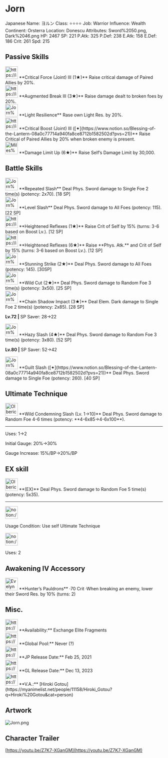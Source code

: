 # Jorn

Japanese Name: ヨルン
Class: ⭐️⭐️⭐️⭐️
Job: Warrior
Influence: Wealth
Continent: Orsterra
Location: Donescu
Attributes: Sword%2050.png, Dark%2046.png
HP: 2467
SP: 221
P.Atk: 325
P.Def: 238
E.Atk: 158
E.Def: 186
Crit: 261
Spd: 215

## Passive Skills

<aside>
<img src="https://img.game8.jp/6930257/1bcbb0ec737a21a5e4284b699932d3c3.png/show" alt="https://img.game8.jp/6930257/1bcbb0ec737a21a5e4284b699932d3c3.png/show" width="40px" /> **Critical Force (Joint) III (1★)**
Raise critical damage of Paired Allies by 20%.

</aside>

<aside>
<img src="https://img.game8.jp/6930253/55902f882e7936c2fc2fe56ca8d07e7f.png/show" alt="https://img.game8.jp/6930253/55902f882e7936c2fc2fe56ca8d07e7f.png/show" width="40px" /> **Augmented Break III (3★)**
Raise damage dealt to broken foes by 20%.

</aside>

<aside>
<img src="Jorn%20d75d8b4362654544a92483a5e5018f51/Light_Resilience.png" alt="Jorn%20d75d8b4362654544a92483a5e5018f51/Light_Resilience.png" width="40px" /> **Light Resilience**
Rase own Light Res. by 20%.

</aside>

<aside>
<img src="https://img.game8.jp/6930267/03b99ed068930e0f043961e0f7614e00.png/show" alt="https://img.game8.jp/6930267/03b99ed068930e0f043961e0f7614e00.png/show" width="40px" /> **Critical Boost (Joint) III ([✦](https://www.notion.so/Blessing-of-the-Lantern-08a0c77714a940fa8ce8712b1582502d?pvs=21))**
Raise Critical of Paired Allies by 20% when broken enemy is present.

</aside>

<aside>
<img src="Miles%202d1baafa39204bac8149332468543b1f/Damage_Cap_Up.png" alt="Miles%202d1baafa39204bac8149332468543b1f/Damage_Cap_Up.png" width="40px" /> **Damage Limit Up (6★)**
Raise Self’s Damage Limit by 30,000.

</aside>

## Battle Skills

<aside>
<img src="Jorn%20d75d8b4362654544a92483a5e5018f51/Sword.png" alt="Jorn%20d75d8b4362654544a92483a5e5018f51/Sword.png" width="40px" /> **Repeated Slash**
Deal Phys. Sword damage to Single Foe 2 time(s) (potency: 2x70). [18 SP]

</aside>

<aside>
<img src="Jorn%20d75d8b4362654544a92483a5e5018f51/Sword%201.png" alt="Jorn%20d75d8b4362654544a92483a5e5018f51/Sword%201.png" width="40px" /> **Level Slash**
Deal Phys. Sword damage to All Foes (potency: 115). [22 SP]

</aside>

<aside>
<img src="https://img.game8.jp/6909195/fb1af3b553f4112d4403e0f7452fd2a2.png/show" alt="https://img.game8.jp/6909195/fb1af3b553f4112d4403e0f7452fd2a2.png/show" width="40px" /> **Heightened Reflexes (1★)**
Raise Crit of Self by 15% (turns: 3-6 based on Boost Lv.). [12 SP]

<aside>
<img src="https://img.game8.jp/6909195/fb1af3b553f4112d4403e0f7452fd2a2.png/show" alt="https://img.game8.jp/6909195/fb1af3b553f4112d4403e0f7452fd2a2.png/show" width="40px" /> **Heightened Reflexes (6★)**
Raise **Phys. Atk.** and Crit of Self by 15% (turns: 3-6 based on Boost Lv.). [12 SP]

</aside>

</aside>

<aside>
<img src="Jorn%20d75d8b4362654544a92483a5e5018f51/Sword%202.png" alt="Jorn%20d75d8b4362654544a92483a5e5018f51/Sword%202.png" width="40px" /> **Stunning Strike (2★)**
Deal Phys. Sword damage to All Foes (potency: 145). [30SP]

</aside>

<aside>
<img src="Jorn%20d75d8b4362654544a92483a5e5018f51/Sword%203.png" alt="Jorn%20d75d8b4362654544a92483a5e5018f51/Sword%203.png" width="40px" /> **Wild Cut (2★)**
Deal Phys. Sword damage to Random Foe 3 time(s) (potency: 3x50). [25 SP]

</aside>

<aside>
<img src="Jorn%20d75d8b4362654544a92483a5e5018f51/Dark.png" alt="Jorn%20d75d8b4362654544a92483a5e5018f51/Dark.png" width="40px" /> **Chain Shadow Impact (3★)**
Deal Elem. Dark damage to Single Foe 2 time(s) (potency: 2x85). [28 SP]

**Lv.72 |** SP Saver: 28→22

</aside>

<aside>
<img src="Jorn%20d75d8b4362654544a92483a5e5018f51/Sword%204.png" alt="Jorn%20d75d8b4362654544a92483a5e5018f51/Sword%204.png" width="40px" /> **Hazy Slash (4★)**
Deal Phys. Sword damage to Random Foe 3 time(s) (potency: 3x80). [52 SP]

**Lv.80 |** SP Saver: 52→42

</aside>

<aside>
<img src="Jorn%20d75d8b4362654544a92483a5e5018f51/Sword%204.png" alt="Jorn%20d75d8b4362654544a92483a5e5018f51/Sword%204.png" width="40px" /> **Guilt Slash ([✦](https://www.notion.so/Blessing-of-the-Lantern-08a0c77714a940fa8ce8712b1582502d?pvs=21))**
Deal Phys. Sword damage to Single Foe (potency: 260). [40 SP]

</aside>

## Ultimate Technique

<aside>
<img src="Olberic%20042d570f89724450960dad310c49cd7a/Sword%203.png" alt="Olberic%20042d570f89724450960dad310c49cd7a/Sword%203.png" width="40px" /> **Wild Condemning Slash (Lv. 1→10)**
Deal Phys. Sword damage to Random Foe 4-6 times (potency: **4-6x85→4-6x100**).

---

Uses:
1→2

Initial Gauge:
20%→30%

Gauge Increase:
15%/BP→20%/BP

</aside>

## EX skill

<aside>
<img src="Olberic%20042d570f89724450960dad310c49cd7a/Sword%203.png" alt="Olberic%20042d570f89724450960dad310c49cd7a/Sword%203.png" width="40px" /> **(EX)**
Deal Phys. Sword damage to Random Foe 5 time(s) (potency: 5x35).

---

<aside>
<img src="notion://custom_emoji/2482af5e-3bb7-4af8-a110-df4150e44521/137ebbc6-5396-802c-b9bc-007a54884b6f" alt="notion://custom_emoji/2482af5e-3bb7-4af8-a110-df4150e44521/137ebbc6-5396-802c-b9bc-007a54884b6f" width="40px" />

Usage Condition: Use self Ultimate Technique

</aside>

<aside>
<img src="notion://custom_emoji/2482af5e-3bb7-4af8-a110-df4150e44521/137ebbc6-5396-80ba-9f36-007a936447ac" alt="notion://custom_emoji/2482af5e-3bb7-4af8-a110-df4150e44521/137ebbc6-5396-80ba-9f36-007a936447ac" width="40px" />

Uses: 2

</aside>

</aside>

## Awakening IV Accessory

<aside>
<img src="Evelyn%203f6803c735294d4885f648b8d3b17a4e/Awakening_IV.png" alt="Evelyn%203f6803c735294d4885f648b8d3b17a4e/Awakening_IV.png" width="40px" /> **Hunter’s Pauldrons**
·70 Crit
·When breaking an enemy, lower their Sword Res. by 10% (turns: 2)

</aside>

## Misc.

<aside>
<img src="https://www.notion.so/icons/gift_gray.svg" alt="https://www.notion.so/icons/gift_gray.svg" width="40px" /> **Availability:** Exchange Elite Fragments

</aside>

<aside>
<img src="https://www.notion.so/icons/globe_gray.svg" alt="https://www.notion.so/icons/globe_gray.svg" width="40px" /> **Global Pool:** Never (?)

</aside>

<aside>
<img src="https://www.notion.so/icons/calendar_red.svg" alt="https://www.notion.so/icons/calendar_red.svg" width="40px" /> **JP Release Date:**
Feb 25, 2021

</aside>

<aside>
<img src="https://www.notion.so/icons/calendar_blue.svg" alt="https://www.notion.so/icons/calendar_blue.svg" width="40px" /> **GL Release Date:**
Dec 13, 2023

</aside>

<aside>
<img src="https://www.notion.so/icons/microphone_gray.svg" alt="https://www.notion.so/icons/microphone_gray.svg" width="40px" /> **V.A.:** [Hiroki Gotou](https://myanimelist.net/people/11158/Hiroki_Gotou?q=Hiroki%20Gotou&cat=person)

</aside>

## Artwork

![Jorn.png](Jorn%20d75d8b4362654544a92483a5e5018f51/Jorn.png)

## Character Trailer

[https://youtu.be/Z7K7-XGanGM](https://youtu.be/Z7K7-XGanGM)